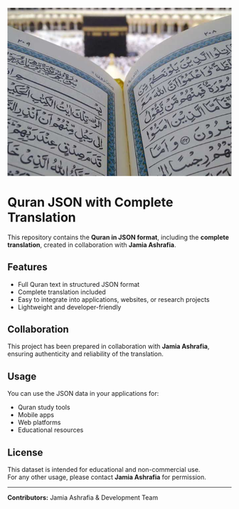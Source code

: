 <p align="center">
  <img src="Quran.jpg" alt="Quran Logo"/>
</p>

# Quran JSON with Complete Translation

This repository contains the **Quran in JSON format**, including the **complete translation**, created in collaboration with **Jamia Ashrafia**.

## Features
- Full Quran text in structured JSON format  
- Complete translation included  
- Easy to integrate into applications, websites, or research projects  
- Lightweight and developer-friendly  

## Collaboration
This project has been prepared in collaboration with **Jamia Ashrafia**, ensuring authenticity and reliability of the translation.  

## Usage
You can use the JSON data in your applications for:
- Quran study tools  
- Mobile apps  
- Web platforms  
- Educational resources  

## License
This dataset is intended for educational and non-commercial use.  
For any other usage, please contact **Jamia Ashrafia** for permission.  

---
**Contributors:** Jamia Ashrafia & Development Team  
